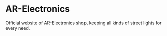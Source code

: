 # AR-Electronics
Official website of AR-Electronics shop, keeping all kinds of street lights for every need.
